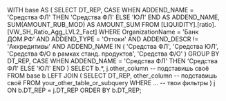 WITH base AS (
    SELECT 
        DT_REP,
        CASE 
            WHEN ADDEND_NAME = 'Средства ФЛ' THEN 'Средства ФЛ'
            ELSE 'ЮЛ'
        END AS ADDEND_NAME,
        SUM(AMOUNT_RUB_MOD) AS AMOUNT_SUM
    FROM [LIQUIDITY].[ratio].[VW_SH_Ratio_Agg_LVL2_Fact]
    WHERE 
        OrganizationName = 'Банк ДОМ.РФ'
        AND ADDEND_TYPE = 'Оттоки'
        AND ADDEND_DESCR != 'Аккредитивы'
        AND ADDEND_NAME IN (
            'Средства ФЛ',
            'Средства ЮЛ',
            'Средства Ф/О в рамках станд. продуктов',
            'Средства Ф/О'
        )
    GROUP BY 
        DT_REP,
        CASE 
            WHEN ADDEND_NAME = 'Средства ФЛ' THEN 'Средства ФЛ'
            ELSE 'ЮЛ'
        END
)
SELECT 
    b.*,
    j.other_column -- подставишь своё
FROM base b
LEFT JOIN (
    SELECT 
        DT_REP, 
        other_column -- подставишь своё
    FROM your_other_table_or_subquery
    WHERE ... -- твои фильтры
) j ON b.DT_REP = j.DT_REP
ORDER BY b.DT_REP;
